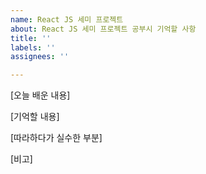 ```yaml
---
name: React JS 세미 프로젝트
about: React JS 세미 프로젝트 공부시 기억할 사항
title: ''
labels: ''
assignees: ''

---
```


[오늘 배운 내용]


[기억할 내용]


[따라하다가 실수한 부분]


[비고]

